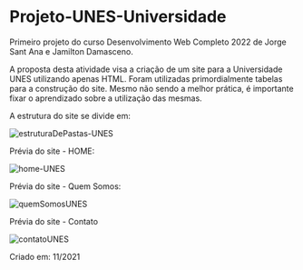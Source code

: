 # Projeto-UNES-Universidade
Primeiro projeto do curso Desenvolvimento Web Completo 2022 de Jorge Sant Ana e Jamilton Damasceno.

A proposta desta atividade visa a criação de um site para a Universidade UNES utilizando apenas HTML.
Foram utilizadas primordialmente tabelas para a construção do site. 
Mesmo não sendo a melhor prática, é importante fixar o aprendizado sobre a utilização das mesmas.

A estrutura do site se divide em:

![estruturaDePastas-UNES](https://user-images.githubusercontent.com/117856411/203131082-30a25c3a-7397-4ae0-9e50-955eef2efb1a.png)

Prévia do site - HOME:

![home-UNES](https://user-images.githubusercontent.com/117856411/203131975-e404bd75-63e5-434c-8c67-5f4d1c1d02bd.png)

Prévia do site - Quem Somos:

![quemSomosUNES](https://user-images.githubusercontent.com/117856411/203132071-50acd1e7-1eca-4ad7-bb93-c2ffd3e89635.png)

Prévia do site - Contato

![contatoUNES](https://user-images.githubusercontent.com/117856411/203132185-f08fc30f-3e95-4d3c-8252-8954a12b2314.png)

Criado em: 11/2021
